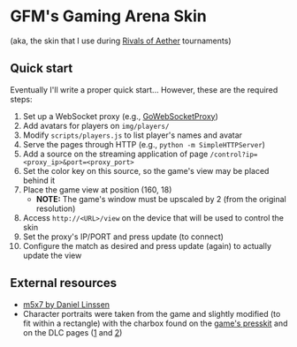 # GFM's Gaming Arena Skin

(aka, the skin that I use during [Rivals of Aether](http://www.rivalsofaether.com/) tournaments)


## Quick start

Eventually I'll write a proper quick start... However, these are the required steps:

1. Set up a WebSocket proxy (e.g., [GoWebSocketProxy](https://github.com/SirGFM/GoWebSocketProxy))
1. Add avatars for players on `img/players/`
1. Modify `scripts/players.js` to list player's names and avatar
1. Serve the pages through HTTP (e.g., `python -m SimpleHTTPServer`)
1. Add a source on the streaming application of page `/control?ip=<proxy_ip>&port=<proxy_port>`
1. Set the color key on this source, so the game's view may be placed behind it
1. Place the game view at position (160, 18)
    * **NOTE:** The game's window must be upscaled by 2 (from the original resolution)
1. Access `http://<URL>/view` on the device that will be used to control the skin
1. Set the proxy's IP/PORT and press update (to connect)
1. Configure the match as desired and press update (again) to actually update the view


## External resources

* [m5x7 by Daniel Linssen](https://managore.itch.io/m5x7)
* Character portraits were taken from the game and slightly modified  (to fit within a rectangle)
  with the charbox found on the [game's presskit](http://www.rivalsofaether.com/presskit/) and on
  the DLC pages ([1](http://store.steampowered.com/app/686220/Rivals_of_Aether_Ori_and_Sein/) and
  [2](http://store.steampowered.com/app/730770/Rivals_of_Aether_Ranno_and_Clairen/))

